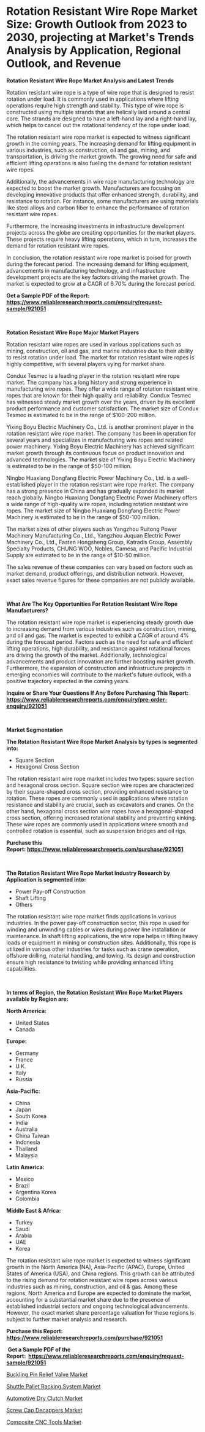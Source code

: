 <p><h1>Rotation Resistant Wire Rope Market Size: Growth Outlook from 2023 to 2030, projecting at Market's Trends Analysis by Application, Regional Outlook, and Revenue</h1></p><p><strong>Rotation Resistant Wire Rope Market Analysis and Latest Trends</strong></p>
<p><p>Rotation resistant wire rope is a type of wire rope that is designed to resist rotation under load. It is commonly used in applications where lifting operations require high strength and stability. This type of wire rope is constructed using multiple strands that are helically laid around a central core. The strands are designed to have a left-hand lay and a right-hand lay, which helps to cancel out the rotational tendency of the rope under load.</p><p>The rotation resistant wire rope market is expected to witness significant growth in the coming years. The increasing demand for lifting equipment in various industries, such as construction, oil and gas, mining, and transportation, is driving the market growth. The growing need for safe and efficient lifting operations is also fueling the demand for rotation resistant wire ropes.</p><p>Additionally, the advancements in wire rope manufacturing technology are expected to boost the market growth. Manufacturers are focusing on developing innovative products that offer enhanced strength, durability, and resistance to rotation. For instance, some manufacturers are using materials like steel alloys and carbon fiber to enhance the performance of rotation resistant wire ropes.</p><p>Furthermore, the increasing investments in infrastructure development projects across the globe are creating opportunities for the market players. These projects require heavy lifting operations, which in turn, increases the demand for rotation resistant wire ropes.</p><p>In conclusion, the rotation resistant wire rope market is poised for growth during the forecast period. The increasing demand for lifting equipment, advancements in manufacturing technology, and infrastructure development projects are the key factors driving the market growth. The market is expected to grow at a CAGR of 6.70% during the forecast period.</p></p>
<p><strong>Get a Sample PDF of the Report:&nbsp; <a href="https://www.reliableresearchreports.com/enquiry/request-sample/921051">https://www.reliableresearchreports.com/enquiry/request-sample/921051</a></strong></p>
<p>&nbsp;</p>
<p><strong>Rotation Resistant Wire Rope Major Market Players</strong></p>
<p><p>Rotation resistant wire ropes are used in various applications such as mining, construction, oil and gas, and marine industries due to their ability to resist rotation under load. The market for rotation resistant wire ropes is highly competitive, with several players vying for market share.</p><p>Condux Tesmec is a leading player in the rotation resistant wire rope market. The company has a long history and strong experience in manufacturing wire ropes. They offer a wide range of rotation resistant wire ropes that are known for their high quality and reliability. Condux Tesmec has witnessed steady market growth over the years, driven by its excellent product performance and customer satisfaction. The market size of Condux Tesmec is estimated to be in the range of $100-200 million.</p><p>Yixing Boyu Electric Machinery Co., Ltd. is another prominent player in the rotation resistant wire rope market. The company has been in operation for several years and specializes in manufacturing wire ropes and related power machinery. Yixing Boyu Electric Machinery has achieved significant market growth through its continuous focus on product innovation and advanced technologies. The market size of Yixing Boyu Electric Machinery is estimated to be in the range of $50-100 million.</p><p>Ningbo Huaxiang Dongfang Electric Power Machinery Co., Ltd. is a well-established player in the rotation resistant wire rope market. The company has a strong presence in China and has gradually expanded its market reach globally. Ningbo Huaxiang Dongfang Electric Power Machinery offers a wide range of high-quality wire ropes, including rotation resistant wire ropes. The market size of Ningbo Huaxiang Dongfang Electric Power Machinery is estimated to be in the range of $50-100 million.</p><p>The market sizes of other players such as Yangzhou Ruitong Power Machinery Manufacturing Co., Ltd., Yangzhou Juquan Electric Power Machinery Co., Ltd., Fasten Hongsheng Group, Katradis Group, Assembly Specialty Products, CHUNG WOO, Nobles, Camesa, and Pacific Industrial Supply are estimated to be in the range of $10-50 million.</p><p>The sales revenue of these companies can vary based on factors such as market demand, product offerings, and distribution network. However, exact sales revenue figures for these companies are not publicly available.</p></p>
<p>&nbsp;</p>
<p><strong>What Are The Key Opportunities For Rotation Resistant Wire Rope Manufacturers?</strong></p>
<p><p>The rotation resistant wire rope market is experiencing steady growth due to increasing demand from various industries such as construction, mining, and oil and gas. The market is expected to exhibit a CAGR of around 4% during the forecast period. Factors such as the need for safe and efficient lifting operations, high durability, and resistance against rotational forces are driving the growth of the market. Additionally, technological advancements and product innovation are further boosting market growth. Furthermore, the expansion of construction and infrastructure projects in emerging economies will contribute to the market's future outlook, with a positive trajectory expected in the coming years.</p></p>
<p><strong>Inquire or Share Your Questions If Any Before Purchasing This Report: <a href="https://www.reliableresearchreports.com/enquiry/pre-order-enquiry/921051">https://www.reliableresearchreports.com/enquiry/pre-order-enquiry/921051</a></strong></p>
<p>&nbsp;</p>
<p><strong>Market Segmentation</strong></p>
<p><strong>The Rotation Resistant Wire Rope Market Analysis by types is segmented into:</strong></p>
<p><ul><li>Square Section</li><li>Hexagonal Cross Section</li></ul></p>
<p><p>The rotation resistant wire rope market includes two types: square section and hexagonal cross section. Square section wire ropes are characterized by their square-shaped cross section, providing enhanced resistance to rotation. These ropes are commonly used in applications where rotation resistance and stability are crucial, such as excavators and cranes. On the other hand, hexagonal cross section wire ropes have a hexagonal-shaped cross section, offering increased rotational stability and preventing kinking. These wire ropes are commonly used in applications where smooth and controlled rotation is essential, such as suspension bridges and oil rigs.</p></p>
<p><strong>Purchase this Report:&nbsp;<a href="https://www.reliableresearchreports.com/purchase/921051">https://www.reliableresearchreports.com/purchase/921051</a></strong></p>
<p>&nbsp;</p>
<p><strong>The Rotation Resistant Wire Rope Market Industry Research by Application is segmented into:</strong></p>
<p><ul><li>Power Pay-off Construction</li><li>Shaft Lifting</li><li>Others</li></ul></p>
<p><p>The rotation resistant wire rope market finds applications in various industries. In the power pay-off construction sector, this rope is used for winding and unwinding cables or wires during power line installation or maintenance. In shaft lifting applications, the wire rope helps in lifting heavy loads or equipment in mining or construction sites. Additionally, this rope is utilized in various other industries for tasks such as crane operation, offshore drilling, material handling, and towing. Its design and construction ensure high resistance to twisting while providing enhanced lifting capabilities.</p></p>
<p>&nbsp;</p>
<p><strong>In terms of Region, the Rotation Resistant Wire Rope Market Players available by Region are:</strong></p>
<p>
    <p> <strong> North America: </strong>
        <ul>
            <li>United States</li>
            <li>Canada</li>
        </ul>
        </p> 
    <p> <strong> Europe: </strong>
        <ul>
            <li>Germany</li>
            <li>France</li>
            <li>U.K.</li>
            <li>Italy</li>
            <li>Russia</li>
        </ul>
        </p> 
    <p> <strong> Asia-Pacific: </strong>
        <ul>
            <li>China</li>
            <li>Japan</li>
            <li>South Korea</li>
            <li>India</li>
            <li>Australia</li>
            <li>China Taiwan</li>
            <li>Indonesia</li>
            <li>Thailand</li>
            <li>Malaysia</li>
        </ul>
        </p> 
    <p> <strong> Latin America: </strong>
        <ul>
            <li>Mexico</li>
            <li>Brazil</li>
            <li>Argentina Korea</li>
            <li>Colombia</li>
        </ul>
        </p> 
    <p> <strong> Middle East & Africa: </strong>
        <ul>
            <li>Turkey</li>
            <li>Saudi</li>
            <li>Arabia</li>
            <li>UAE</li>
            <li>Korea</li>
        </ul>
    </p>
    </p>
<p><p>The rotation resistant wire rope market is expected to witness significant growth in the North America (NA), Asia-Pacific (APAC), Europe, United States of America (USA), and China regions. This growth can be attributed to the rising demand for rotation resistant wire ropes across various industries such as mining, construction, and oil & gas. Among these regions, North America and Europe are expected to dominate the market, accounting for a substantial market share due to the presence of established industrial sectors and ongoing technological advancements. However, the exact market share percentage valuation for these regions is subject to further market analysis and research.</p></p>
<p><strong>Purchase this Report: <a href="https://www.reliableresearchreports.com/purchase/921051">https://www.reliableresearchreports.com/purchase/921051</a></strong></p>
<p>&nbsp;<strong>Get a Sample PDF of the Report:&nbsp;&nbsp;<a href="https://www.reliableresearchreports.com/enquiry/request-sample/921051">https://www.reliableresearchreports.com/enquiry/request-sample/921051</a></strong></p>
<p><strong></strong></p>
<p><p><a href="https://medium.com/@tiffanytran1905/buckling-pin-relief-valve-market-research-report-its-history-and-forecast-2023-to-2030-3a6ed7de8458">Buckling Pin Relief Valve Market</a></p><p><a href="https://medium.com/@carolynfuller1997/shuttle-pallet-racking-system-market-the-key-to-successful-business-strategy-forecast-till-2030-20aeca5048f4">Shuttle Pallet Racking System Market</a></p><p><a href="https://github.com/abdelrhmankishk22/Market-Research-Report-List-1/blob/main/automotive-dry-clutch-market.md">Automotive Dry Clutch Market</a></p><p><a href="https://www.linkedin.com/pulse/screw-cap-decappers-market-size-growth-forecast-from-2023-s4mle/">Screw Cap Decappers Market</a></p><p><a href="https://www.linkedin.com/pulse/composite-cnc-tools-market-challenges-opportunities-growth-ainme/">Composite CNC Tools Market</a></p></p>